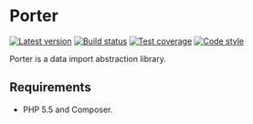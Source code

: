 Porter
======

[![Latest version][Version image]][Releases]
[![Build status][Build image]][Build]
[![Test coverage][Coverage image]][Coverage]
[![Code style][Style image]][Style]

Porter is a data import abstraction library.

Requirements
------------

- PHP 5.5 and Composer.


  [Releases]: https://github.com/ScriptFUSION/Porter/releases
  [Version image]: https://poser.pugx.org/scriptfusion/porter/v/stable "Latest version"
  [Build]: http://travis-ci.org/ScriptFUSION/Porter
  [Build image]: https://travis-ci.org/ScriptFUSION/Porter.svg "Build status"
  [Coverage]: https://coveralls.io/github/ScriptFUSION/Porter
  [Coverage image]: https://coveralls.io/repos/ScriptFUSION/Porter/badge.svg "Test coverage"
  [Style]: https://styleci.io/repos/49824895
  [Style image]: https://styleci.io/repos/49824895/shield?style=flat "Code style"
